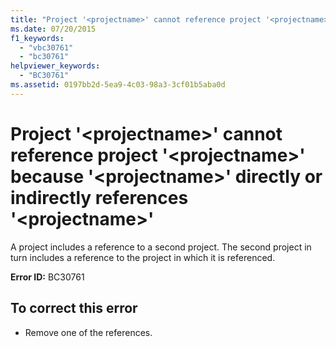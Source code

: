 ```yaml
---
title: "Project '<projectname>' cannot reference project '<projectname>' because '<projectname>' directly or indirectly references '<projectname>'"
ms.date: 07/20/2015
f1_keywords: 
  - "vbc30761"
  - "bc30761"
helpviewer_keywords: 
  - "BC30761"
ms.assetid: 0197bb2d-5ea9-4c03-98a3-3cf01b5aba0d
---
```

# Project '\<projectname>' cannot reference project '\<projectname>' because '\<projectname>' directly or indirectly references '\<projectname>'
A project includes a reference to a second project. The second project in turn includes a reference to the project in which it is referenced.  
  
 **Error ID:** BC30761  
  
## To correct this error  
  
-   Remove one of the references.